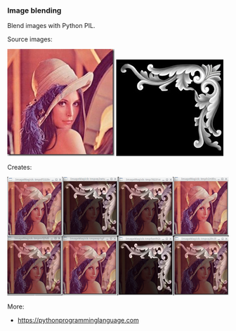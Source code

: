 
### Image blending

Blend images with Python PIL.

Source images:

<img src="lena.jpg">
<img src="flower.jpg">

Creates:

<img src="blend2.png">

More:
* https://pythonprogramminglanguage.com
